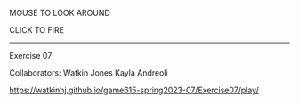 MOUSE TO LOOK AROUND

CLICK TO FIRE

--------------------

Exercise 07

Collaborators:
Watkin Jones
Kayla Andreoli

https://watkinhj.github.io/game615-spring2023-07/Exercise07/play/